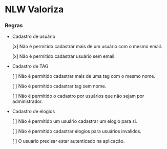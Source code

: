 # NLW Valoriza

### Regras 

- Cadastro de usuário

    [x] Não é permitido cadastrar mais de um usuário com o mesmo email.

    [x] Não é permitido cadastrar usuário sem email.

- Cadastro de TAG

    [ ] Não é permitido cadastrar mais de uma tag com o mesmo nome.
    
    [ ] Não é permitido cadastrar tag sem nome.

    [ ] Não é permitido o cadastro por usuários que não sejam por administrador.

- Cadastro de elogios

    [ ] Não é permitido um usuário cadastrar um elogio para si.

    [ ] Não é permitido cadastrar elogios para usuários invalidos.

    [ ] O usuário precisar estar autenticado na aplicação.